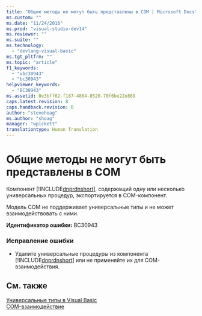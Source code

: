 ```yaml
---
title: "Общие методы не могут быть представлены в COM | Microsoft Docs"
ms.custom: ""
ms.date: "11/24/2016"
ms.prod: "visual-studio-dev14"
ms.reviewer: ""
ms.suite: ""
ms.technology: 
  - "devlang-visual-basic"
ms.tgt_pltfrm: ""
ms.topic: "article"
f1_keywords: 
  - "vbc30943"
  - "bc30943"
helpviewer_keywords: 
  - "BC30943"
ms.assetid: 0e3bff62-f187-4864-8520-70f6be22e869
caps.latest.revision: 8
caps.handback.revision: 8
author: "stevehoag"
ms.author: "shoag"
manager: "wpickett"
translationtype: Human Translation
---
```

# Общие методы не могут быть представлены в COM
Компонент [!INCLUDE[dnprdnshort](../../csharp/getting-started/includes/dnprdnshort_md.md)], содержащий одну или несколько универсальных процедур, экспортируется в COM\-компонент.  
  
 Модель COM не поддерживает универсальные типы и не может взаимодействовать с ними.  
  
 **Идентификатор ошибки:** BC30943  
  
### Исправление ошибки  
  
-   Удалите универсальные процедуры из компонента [!INCLUDE[dnprdnshort](../../csharp/getting-started/includes/dnprdnshort_md.md)] или не применяйте их для COM\-взаимодействия.  
  
## См. также  
 [Универсальные типы в Visual Basic](../../visual-basic/programming-guide/language-features/data-types/generic-types.md)   
 [COM\-взаимодействие](../../visual-basic/programming-guide/com-interop/index.md)